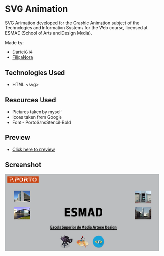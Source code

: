 # SVG Animation

SVG Animation developed for the Graphic Animation subject of the Technologies and Information Systems for the Web course, licensed at ESMAD (School of Arts and Design Media).

Made by:
* [DanielC14](https://github.com/DanielC14)
* [FilipaNora](https://github.com/FilipaNora)

## Technologies Used

* HTML \<svg\>

## Resources Used

* Pictures taken by myself
* Icons taken from Google
* Font - PortoSansStencil-Bold

## Preview

 * [Click here to preview](https://cdn.rawgit.com/DanielC14/SVG-Animation/28abfdbf/SVG%20Animation.html)

## Screenshot

![Page](screenshots/Page.PNG?raw=true)
